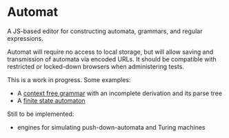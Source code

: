 # Automat

A JS-based editor for constructing automata, grammars, and regular
expressions.

Automat will require no access to local storage, but will allow saving
and transmission of automata via encoded URLs.  It should be
compatible with restricted or locked-down browsers when
administering tests.

This is a work in progress. Some examples:

* A [context free grammar](https://www.cs.odu.edu/~zeil/automat/editor.html?lang=eyJzcGVjaWZpY2F0aW9uIjoiZ3JhbW1hciIsInByb2R1Y8QXcyI6W3sibGhzIjoiUyIsInLFCkFTQSJ9LNIYyxVByi1h1RdhIn1dLCJkZXJpducAgVt7InN5bWJvbCI6LTHsAIXEEMRDyB4wzh0w2xwy2xwzfV19) with an incomplete derivation and its parse tree
* A [finite state automaton](https://www.cs.odu.edu/~zeil/automat/editor.html?lang=eyJzcGVjaWZpY2F0aW9uIjoiYXV0b21hdG9uIiwic3RhdGVzIjpbeyJsYWJlbCI6IjAiLCJsZWZ0IjoxNDMsInRvcCI6MTExLCJpbml0aWFsIjp0cnVlLCJmaW7EDWZhbHNlfSzKQDHJQDI4OcdAMjU2y0DFM9pBMslBNDDpAIEzNdlB5ACPfV0sInRyYW5zaeQA5eYA0WZyb23nANB0b8hYx2QxIsRy0CLlALvHIjDMIsQZ3yLfZsYZ0SIwXG4xIn1dfQ==)

Still to be implemented:

* engines for simulating push-down-automata and Turing machines
